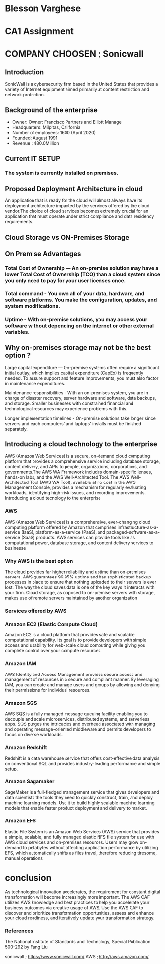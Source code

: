# Blesson Varghese

# CA1 Assignment

# COMPANY CHOOSEN ; Sonicwall

## Introduction


SonicWall is a cybersecurity firm based in the United States that provides
 a variety of Internet equipment aimed primarily at content restriction and network protection.

## Background of the enterprise
  * Owner: Owner: Francisco Partners and ‎Elliott Manage
  * Headquarters: Milpitas, California
  * Number of employees: 1600 (April 2020)
  * Founded: August 1991
  * Revenue : 480.0Million
 ## Current IT SETUP
### The system is currently installed on premises.

## Proposed Deployment Architecture in cloud
 An application that is ready for the cloud will almost always have its deployment architecture 
impacted by the services offered by the cloud vendor.The choice of cloud services becomes extremely crucial for 
an application that must operate under strict compliance and data residency requirements.
## Cloud Storage  vs ON-Premises Storage
##  On Premise Advantages
### Total Cost of Ownership — An on-premise solution may have a lower Total Cost of Ownership (TCO) than a cloud system since you only need to pay for your user licenses once.
###           Total command - You own all of your data, hardware, and software platforms. You make the configuration, updates, and system modifications.
###           Uptime - With on-premise solutions, you may access your software without depending on the internet or other external variables.
## Why  on-premises storage may not be the best option ?
Large capital expenditure — On-premise systems often require a significant initial outlay, which implies capital expenditure (CapEx) is frequently needed. To assure support and feature improvements, you must also factor in maintenance expenditures.

Maintenance responsibilities - With an on-premises system, you are in charge of disaster recovery, server hardware and software, data backups, and storage. Smaller businesses with constrained financial and technological resources may experience problems with this.

Longer implementation timelines - On-premise solutions take longer since servers and each computers' and laptops' installs must be finished separately.
## Introducing a cloud technology to the enterprise
AWS (Amazon Web Services) is a secure, on-demand cloud computing platform that provides a comprehensive service including database storage,
content delivery, and APIs to people, organizations, corporations, and governments.The AWS WA Framework includes domain-specific lenses, hands-on labs, 
and the AWS Well-Architected Tool. The AWS Well-Architected Tool (AWS WA Tool), available at no cost in the AWS Management Console,
 provides a mechanism for regularly evaluating workloads, identifying high-risk issues, and recording improvements. Introducing a cloud tecnology to the enterprise
### AWS
AWS (Amazon Web Services) is a comprehensive, ever-changing cloud computing platform offered by Amazon that comprises infrastructure-as-a-service (IaaS), platform-as-a-service (PaaS), and packaged-software-as-a-service (SaaS) products. AWS services can provide tools like as computational power, database storage, and content delivery services to businesse

### Why AWS is the best option
The cloud provides far higher reliability and uptime than on-premises servers. AWS guarantees 99.95% uptime and has sophisticated backup processes in place to ensure that nothing uploaded to their servers is ever lost.
The way the cloud saves data is one of the key ways it interacts with your firm. Cloud storage, as opposed to on-premise servers with storage, makes use of remote servers maintained by another organization

### Services offered by AWS

### Amazon EC2 (Elastic Compute Cloud)
Amazon EC2 is a cloud platform that provides safe and scalable computational capability. Its goal is to provide developers with simple access and usability for web-scale cloud computing while giving you complete control over your compute resources.
### Amazon IAM
AWS Identity and Access Management provides secure access and management of resources in a secure and compliant manner. By leveraging IAM, you can create and manage users and groups by allowing and denying their permissions for individual resources.

### Amazon SQS
AWS SQS is a fully managed message queuing facility enabling you to decouple and scale microservices, distributed systems, and serverless apps. SQS purges the intricacies and overhead associated with managing and operating message-oriented middleware and permits developers to focus on diverse workloads.

### Amazon Redshift
Redshift is a data warehouse service that offers cost-effective data analysis on conventional SQL and provides industry-leading performance and simple setup.
### Amazon Sagamaker
SageMaker is a full-fledged management service that gives developers and data scientists the tools they need to quickly construct, train, and deploy machine learning models. Use it to build highly scalable machine learning models that enable faster product deployment and delivery to market.
### Amazon EFS
Elastic File System is an Amazon Web Services (AWS) service that provides a simple, scalable, and fully managed elastic NFS file system for use with AWS cloud services and on-premises resources. Users may grow on-demand to petabytes without affecting application performance by utilizing EFS, which automatically shifts as files travel, therefore reducing tiresome, manual operations
# conclusion
As technological innovation accelerates, the requirement for constant digital transformation will become increasingly more important. The AWS CAF utilizes AWS knowledge and best practices to help you accelerate your business outcomes via creative usage of AWS. Use the AWS CAF to discover and prioritize transformation opportunities, assess and enhance your cloud readiness, and iteratively update your transformation strategy.
### References
The National Institute of Standards and Technology, Special Publication 500-292 by Fang Liu

 sonicwall ; https://www.sonicwall.com/
 AWS ; http://aws.amazon.com/

